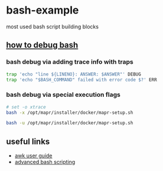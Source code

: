 # bash-example
most used bash script building blocks

## [how to debug bash](https://www.shell-tips.com/bash/debug-script/#gsc.tab=0)
### bash debug via adding trace info with traps
```sh
trap 'echo "line ${LINENO}: ANSWER: $ANSWER"' DEBUG
trap 'echo "$BASH_COMMAND" failed with error code $?' ERR
```
### bash debug via special execution flags
```sh
# set -o xtrace
bash -x /opt/mapr/installer/docker/mapr-setup.sh

bash -u /opt/mapr/installer/docker/mapr-setup.sh
```

## useful links
* [awk user guide](https://www.gnu.org/software/gawk/manual/html_node/index.html)
* [advanced bash scripting](http://tldp.org/LDP/abs/html/)
